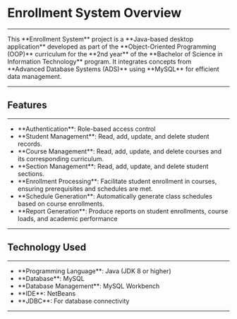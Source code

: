  # Enrollment System Overview
 <hr>
This **Enrollment System** project is a **Java-based desktop application**
developed as part of the **Object-Oriented Programming (OOP)** curriculum
for the **2nd year** of the **Bachelor of Science in Information Technology** program.
It integrates concepts from **Advanced Database Systems (ADS)** using **MySQL** for efficient data management.
<hr>

## Features
<hr>
<ul>
  <li>**Authentication**: Role-based access control</li>
  <li>**Student Management**: Read, add, update, and delete student records.</li>
  <li>**Course Management**: Read, add, update, and delete courses and its corresponding curriculum.</li>
  <li>**Section Management**: Read, add, update, and delete student sections.</li>
  <li>**Enrollment Processing**: Facilitate student enrollment in courses, ensuring prerequisites and schedules are met.</li>
  <li>**Schedule Generation**: Automatically generate class schedules based on course enrollments.</li>
  <li>**Report Generation**: Produce reports on student enrollments, course loads, and academic performance</li>
</ul>
<hr>

## Technology Used
<hr>
<ul>
  <li>**Programming Language**: Java (JDK 8 or higher)</li>
  <li>**Database**: MySQL</li>
  <li>**Database Management**: MySQL Workbench</li>
  <li>**IDE**: NetBeans</li>
  <li>**JDBC**: For database connectivity</li>
</ul>
<hr>

<!--
### Installation
1. **Clone the repository**
   <code>git clone https://github.com/SamuelAlac/BSIT-2DG2-EnrollmentSystem.git</code>
-->
